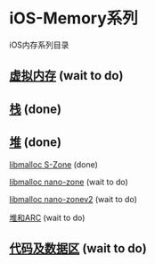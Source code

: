 # iOS-Memory系列

iOS内存系列目录


## [虚拟内存](https://tannerjin.github.io/2019/12/16/iOS%E5%86%85%E5%AD%98-xnu%E5%86%85%E6%A0%B8%E8%99%9A%E6%8B%9F%E5%86%85%E5%AD%98/) (wait to do)


## [栈](https://tannerjin.github.io/2019/12/16/iOS%E5%86%85%E5%AD%98-%E6%A0%88/) (done)


## [堆](https://tannerjin.github.io/2019/12/16/iOS%E5%86%85%E5%AD%98-%E5%A0%86-libmalloc-%E7%AE%80%E4%BB%8B/) (done)

[libmalloc S-Zone](https://tannerjin.github.io/2019/12/16/iOS%E5%86%85%E5%AD%98-%E5%A0%86-libmalloc-magazine-zone/) (done)

[libmalloc nano-zone](https://tannerjin.github.io/2019/12/16/iOS%E5%86%85%E5%AD%98-%E5%A0%86-libmalloc-nano-zone/) (wait to do)

[libmalloc nano-zonev2](https://tannerjin.github.io/2019/12/16/iOS%E5%86%85%E5%AD%98-%E5%A0%86-libmalloc-nanov2-zone/) (wait to do)

[堆和ARC](https://tannerjin.github.io/2019/12/16/iOS%E5%86%85%E5%AD%98-%E5%A0%86-objc-ARC/) (wait to do)


## [代码及数据区](https://tannerjin.github.io/2019/12/16/iOS%E5%86%85%E5%AD%98-%E4%BB%A3%E7%A0%81%E5%8F%8A%E6%95%B0%E6%8D%AE%E5%8C%BA/) (wait to do)

